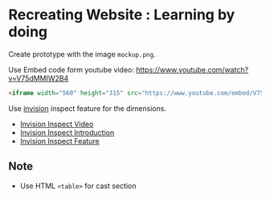 # Recreating Website : Learning by doing

Create prototype with the image `mockup.png`. 

Use Embed code form youtube video: https://www.youtube.com/watch?v=V75dMMIW2B4 
```html
<iframe width="560" height="315" src="https://www.youtube.com/embed/V75dMMIW2B4" frameborder="0" allowfullscreen></iframe>
```
Use [invision](https://invis.io/JPDQ09XX5#/255875332_Series_1_Details) inspect feature for the dimensions.
 * [Invision Inspect Video](https://www.youtube.com/watch?v=TPwq3iYMzm4)
 * [Invision Inspect Introduction](https://www.invisionapp.com/feature/inspect)
 * [Invision Inspect Feature](https://support.invisionapp.com/hc/en-us/articles/115000650823-Inspect)

## Note
 * Use HTML `<table>` for cast section